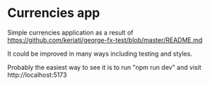 # Currencies app

Simple currencies application as a result of https://github.com/keriati/george-fx-test/blob/master/README.md

It could be improved in many ways including testing and styles.

Probably the easiest way to see it is to run "npm run dev" and visit http://localhost:5173
